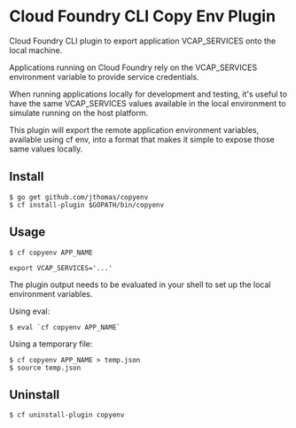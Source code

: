 # Cloud Foundry CLI Copy Env Plugin

Cloud Foundry CLI plugin to export application VCAP_SERVICES onto the local machine.

Applications running on Cloud Foundry rely on the VCAP_SERVICES environment variable to provide service credentials. 

When running applications locally for development and testing, it's useful to have the same VCAP_SERVICES values available in the local environment to simulate running on the host platform.


This plugin will export the remote application environment variables, available using cf env, into a format that makes it simple to expose those same values locally. 

## Install

```
$ go get github.com/jthomas/copyenv
$ cf install-plugin $GOPATH/bin/copyenv
```

## Usage

```
$ cf copyenv APP_NAME

export VCAP_SERVICES='...'
```
The plugin output needs to be evaluated in your shell to set up the
local environment variables.

Using eval: 
```
$ eval `cf copyenv APP_NAME` 
```

Using a temporary file:
```
$ cf copyenv APP_NAME > temp.json
$ source temp.json
```

## Uninstall

```
$ cf uninstall-plugin copyenv
```
